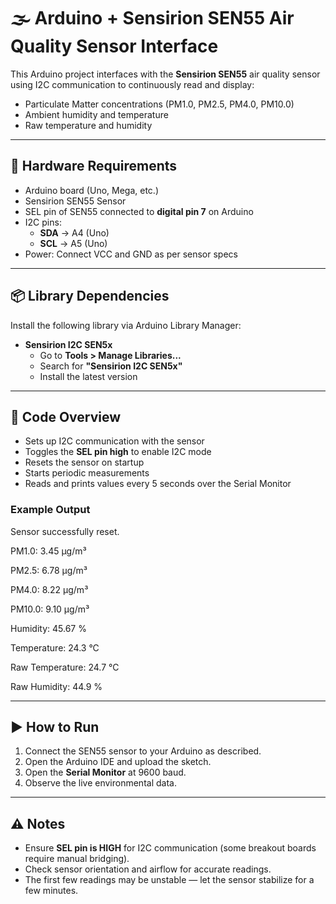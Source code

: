 # 🌫️ Arduino + Sensirion SEN55 Air Quality Sensor Interface

This Arduino project interfaces with the **Sensirion SEN55** air quality sensor using I2C communication to continuously read and display:

- Particulate Matter concentrations (PM1.0, PM2.5, PM4.0, PM10.0)
- Ambient humidity and temperature
- Raw temperature and humidity

---

## 🧰 Hardware Requirements

- Arduino board (Uno, Mega, etc.)
- Sensirion SEN55 Sensor
- SEL pin of SEN55 connected to **digital pin 7** on Arduino
- I2C pins:
  - **SDA** → A4 (Uno)  
  - **SCL** → A5 (Uno)  
- Power: Connect VCC and GND as per sensor specs

---

## 📦 Library Dependencies

Install the following library via Arduino Library Manager:

- **Sensirion I2C SEN5x**
  - Go to **Tools > Manage Libraries...**
  - Search for **"Sensirion I2C SEN5x"**
  - Install the latest version

---

## 🧾 Code Overview

- Sets up I2C communication with the sensor
- Toggles the **SEL pin high** to enable I2C mode
- Resets the sensor on startup
- Starts periodic measurements
- Reads and prints values every 5 seconds over the Serial Monitor

### Example Output

Sensor successfully reset.

PM1.0: 3.45 µg/m³

PM2.5: 6.78 µg/m³

PM4.0: 8.22 µg/m³

PM10.0: 9.10 µg/m³

Humidity: 45.67 %

Temperature: 24.3 °C

Raw Temperature: 24.7 °C

Raw Humidity: 44.9 %

---

## ▶️ How to Run

1. Connect the SEN55 sensor to your Arduino as described.
2. Open the Arduino IDE and upload the sketch.
3. Open the **Serial Monitor** at 9600 baud.
4. Observe the live environmental data.

---

## ⚠️ Notes

- Ensure **SEL pin is HIGH** for I2C communication (some breakout boards require manual bridging).
- Check sensor orientation and airflow for accurate readings.
- The first few readings may be unstable — let the sensor stabilize for a few minutes.

  
